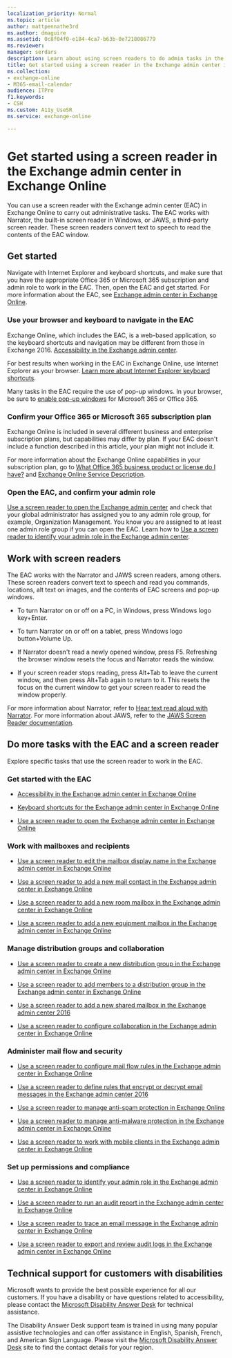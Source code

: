 ```yaml
---
localization_priority: Normal
ms.topic: article
author: mattpennathe3rd
ms.author: dmaguire
ms.assetid: 0c8f04f0-e184-4ca7-b63b-0e7218086779
ms.reviewer: 
manager: serdars
description: Learn about using screen readers to do admin tasks in the Exchange admin center (EAC) in Exchange Online
title: Get started using a screen reader in the Exchange admin center in Exchange Online
ms.collection: 
- exchange-online
- M365-email-calendar
audience: ITPro
f1.keywords:
- CSH
ms.custom: A11y_UseSR
ms.service: exchange-online

---
```


# Get started using a screen reader in the Exchange admin center in Exchange Online

You can use a screen reader with the Exchange admin center (EAC) in Exchange Online to carry out administrative tasks. The EAC works with Narrator, the built-in screen reader in Windows, or JAWS, a third-party screen reader. These screen readers convert text to speech to read the contents of the EAC window.

## Get started

Navigate with Internet Explorer and keyboard shortcuts, and make sure that you have the appropriate Office 365 or Microsoft 365 subscription and admin role to work in the EAC. Then, open the EAC and get started. For more information about the EAC, see [Exchange admin center in Exchange Online](../exchange-admin-center.md).

### Use your browser and keyboard to navigate in the EAC

Exchange Online, which includes the EAC, is a web-based application, so the keyboard shortcuts and navigation may be different from those in Exchange 2016. [Accessibility in the Exchange admin center](accessibility-in-exchange-admin-center.md).

For best results when working in the EAC in Exchange Online, use Internet Explorer as your browser. [Learn more about Internet Explorer keyboard shortcuts](https://support.microsoft.com/help/17456/).

Many tasks in the EAC require the use of pop-up windows. In your browser, be sure to [enable pop-up windows](https://support.microsoft.com/help/17479) for Microsoft 365 or Office 365.

### Confirm your Office 365 or Microsoft 365 subscription plan

Exchange Online is included in several different business and enterprise subscription plans, but capabilities may differ by plan. If your EAC doesn't include a function described in this article, your plan might not include it.

For more information about the Exchange Online capabilities in your subscription plan, go to [What Office 365 business product or license do I have?](https://support.microsoft.com/office/f8ab5e25-bf3f-4a47-b264-174b1ee925fd) and [Exchange Online Service Description](https://docs.microsoft.com/office365/servicedescriptions/exchange-online-service-description/exchange-online-service-description).

### Open the EAC, and confirm your admin role

[Use a screen reader to open the Exchange admin center](use-screen-reader-to-open-exchange-admin-center.md) and check that your global administrator has assigned you to any admin role group, for example, Organization Management. You know you are assigned to at least one admin role group if you can open the EAC. Learn how to [Use a screen reader to identify your admin role in the Exchange admin center](use-screen-reader-to-identify-admin-role-in-exchange-admin-center.md).

## Work with screen readers

The EAC works with the Narrator and JAWS screen readers, among others. These screen readers convert text to speech and read you commands, locations, alt text on images, and the contents of EAC screens and pop-up windows.

- To turn Narrator on or off on a PC, in Windows, press Windows logo key+Enter.

- To turn Narrator on or off on a tablet, press Windows logo button+Volume Up.

- If Narrator doesn't read a newly opened window, press F5. Refreshing the browser window resets the focus and Narrator reads the window.

- If your screen reader stops reading, press Alt+Tab to leave the current window, and then press Alt+Tab again to return to it. This resets the focus on the current window to get your screen reader to read the window properly.

For more information about Narrator, refer to [Hear text read aloud with Narrator](https://support.microsoft.com/help/14234). For more information about JAWS, refer to the [JAWS Screen Reader documentation](https://www.freedomscientific.com/Products/software/JAWS/).

## Do more tasks with the EAC and a screen reader

Explore specific tasks that use the screen reader to work in the EAC.

### Get started with the EAC

- [Accessibility in the Exchange admin center in Exchange Online](accessibility-in-exchange-admin-center.md)

- [Keyboard shortcuts for the Exchange admin center in Exchange Online](keyboard-shortcuts-in-admin-center.md)

- [Use a screen reader to open the Exchange admin center in Exchange Online](use-screen-reader-to-open-exchange-admin-center.md)

### Work with mailboxes and recipients

- [Use a screen reader to edit the mailbox display name in the Exchange admin center in Exchange Online](use-screen-reader-to-edit-mailbox-display-name-in-exchange-admin-center.md)

- [Use a screen reader to add a new mail contact in the Exchange admin center in Exchange Online](use-screen-reader-to-add-mail-contact-in-exchange-admin-center.md)

- [Use a screen reader to add a new room mailbox in the Exchange admin center in Exchange Online](use-screen-reader-to-add-room-mailbox-in-exchange-admin-center.md)

- [Use a screen reader to add a new equipment mailbox in the Exchange admin center in Exchange Online](use-screen-reader-to-add-equipment-mailbox-in-exchange-admin-center.md)

### Manage distribution groups and collaboration

- [Use a screen reader to create a new distribution group in the Exchange admin center in Exchange Online](use-screen-reader-to-create-distribution-group-in-exchange-admin-center.md)

- [Use a screen reader to add members to a distribution group in the Exchange admin center in Exchange Online](use-screen-reader-to-add-members-to-a-distribution-group-in-exchange-admin-cente.md)

- [Use a screen reader to add a new shared mailbox in the Exchange admin center 2016](use-screen-reader-to-add-shared-mailbox-in-exchange-admin-center-2016.md)

- [Use a screen reader to configure collaboration in the Exchange admin center in Exchange Online](use-screen-reader-to-configure-collaboration-in-exchange-admin-center.md)

### Administer mail flow and security

- [Use a screen reader to configure mail flow rules in the Exchange admin center in Exchange Online](use-screen-reader-to-configure-transport-rules-in-exchange-admin-center.md)

- [Use a screen reader to define rules that encrypt or decrypt email messages in the Exchange admin center 2016](use-screen-reader-to-define-rules-that-encrypt-or-decrypt-email-in-exchange-admi.md)

- [Use a screen reader to manage anti-spam protection in Exchange Online](use-a-screen-reader-to-manage-anti-spam-protection.md)

- [Use a screen reader to manage anti-malware protection in the Exchange admin center in Exchange Online](use-screen-reader-to-manage-anti-malware-protection-in-exchange-admin-center.md)

- [Use a screen reader to work with mobile clients in the Exchange admin center in Exchange Online](use-screen-reader-to-work-with-mobile-clients-in-exchange-admin-center.md)

### Set up permissions and compliance

- [Use a screen reader to identify your admin role in the Exchange admin center in Exchange Online](use-screen-reader-to-identify-admin-role-in-exchange-admin-center.md)

- [Use a screen reader to run an audit report in the Exchange admin center in Exchange Online](use-screen-reader-to-run-audit-report-in-exchange-admin-center.md)

- [Use a screen reader to trace an email message in the Exchange admin center in Exchange Online](use-screen-reader-to-trace-an-email-message-in-exchange-admin-center.md)

- [Use a screen reader to export and review audit logs in the Exchange admin center in Exchange Online](use-screen-reader-to-export-and-review-audit-logs-in-exchange-admin-center.md)

## Technical support for customers with disabilities

Microsoft wants to provide the best possible experience for all our customers. If you have a disability or have questions related to accessibility, please contact the [Microsoft Disability Answer Desk](https://www.microsoft.com/Accessibility/disability-answer-desk) for technical assistance.

The Disability Answer Desk support team is trained in using many popular assistive technologies and can offer assistance in English, Spanish, French, and American Sign Language. Please visit the [Microsoft Disability Answer Desk](https://www.microsoft.com/Accessibility/disability-answer-desk) site to find the contact details for your region.
